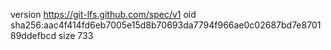 version https://git-lfs.github.com/spec/v1
oid sha256:aac4f414fd6eb7005e15d8b70693da7794f966ae0c02687bd7e870189ddefbcd
size 733
